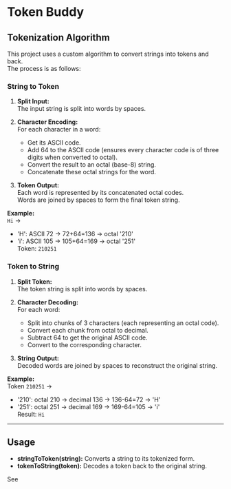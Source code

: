 # Token Buddy

## Tokenization Algorithm

This project uses a custom algorithm to convert strings into tokens and back.  
The process is as follows:

### String to Token

1. **Split Input:**  
   The input string is split into words by spaces.

2. **Character Encoding:**  
   For each character in a word:
   - Get its ASCII code.
   - Add 64 to the ASCII code (ensures every character code is of three digits when converted to octal).
   - Convert the result to an octal (base-8) string.
   - Concatenate these octal strings for the word.

3. **Token Output:**  
   Each word is represented by its concatenated octal codes.  
   Words are joined by spaces to form the final token string.

**Example:**  
`Hi` →  
- 'H': ASCII 72 → 72+64=136 → octal '210'  
- 'i': ASCII 105 → 105+64=169 → octal '251'  
Token: `210251`

### Token to String

1. **Split Token:**  
   The token string is split into words by spaces.

2. **Character Decoding:**  
   For each word:
   - Split into chunks of 3 characters (each representing an octal code).
   - Convert each chunk from octal to decimal.
   - Subtract 64 to get the original ASCII code.
   - Convert to the corresponding character.

3. **String Output:**  
   Decoded words are joined by spaces to reconstruct the original string.

**Example:**  
Token `210251` →  
- '210': octal 210 → decimal 136 → 136-64=72 → 'H'  
- '251': octal 251 → decimal 169 → 169-64=105 → 'i'  
Result: `Hi`

---

## Usage

- **stringToToken(string):** Converts a string to its tokenized form.
- **tokenToString(token):** Decodes a token back to the original string.

See